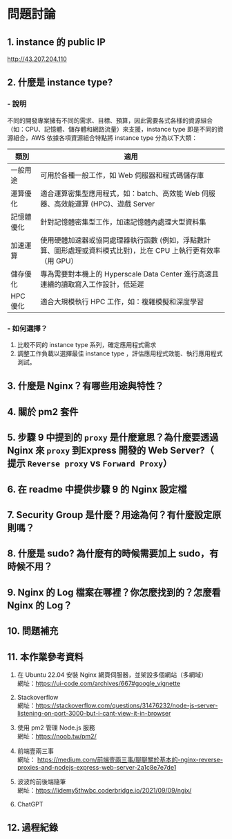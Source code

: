 # 問題討論
## 1.  instance 的 public IP            
http://43.207.204.110           

## 2. 什麼是 instance type?           
###  - 說明
不同的開發專案擁有不同的需求、目標、預算，因此需要各式各樣的資源組合（如：CPU、記憶體、儲存體和網路流量）來支援，instance type 即是不同的資源組合，AWS 依據各項資源組合特點將 instance type 分為以下大類：

| **類別** | **適用** |  
|------------------------|----------|  
| 一般用途               | 可用於各種一般工作，如 Web 伺服器和程式碼儲存庫 |  
| 運算優化               | 適合運算密集型應用程式，如：batch、高效能 Web 伺服器、高效能運算 (HPC)、遊戲 Server |  
| 記憶體優化             | 針對記憶體密集型工作，加速記憶體內處理大型資料集 |  
| 加速運算               | 使用硬體加速器或協同處理器執行函數 (例如，浮點數計算、圖形處理或資料模式比對)，比在 CPU 上執行更有效率（用 GPU） |  
| 儲存優化               | 專為需要對本機上的 Hyperscale Data Center 進行高速且連續的讀取寫入工作設計，低延遲 |  
| HPC 優化               | 適合大規模執行 HPC 工作，如：複雜模擬和深度學習 |  
    

###  - 如何選擇？
1. 比較不同的 instance type 系列，確定應用程式需求
2. 調整工作負載以選擇最佳 instance type ，評估應用程式效能、執行應用程式測試。


## 3. 什麼是 Nginx？有哪些用途與特性？          

## 4. 關於 pm2 套件         

## 5. 步驟 9 中提到的 `proxy` 是什麼意思？為什麼要透過 Nginx 來 `proxy` 到Express 開發的 Web Server?（ 提示 `Reverse proxy` vs `Forward Proxy`）            

## 6. 在 readme 中提供步驟 9 的 Nginx 設定檔            

## 7. Security Group 是什麼？用途為何？有什麼設定原則嗎？           

## 8. 什麼是 sudo? 為什麼有的時候需要加上 sudo，有時候不用？            

## 9. Nginx 的 Log 檔案在哪裡？你怎麼找到的？怎麼看 Nginx 的 Log？          

## 10. 問題補充         

## 11. 本作業參考資料           
1. 在 Ubuntu 22.04 安裝 Nginx 網頁伺服器，並架設多個網站（多網域）              
網址：https://ui-code.com/archives/667#google_vignette        

2. Stackoverflow        
網址：https://stackoverflow.com/questions/31476232/node-js-server-listening-on-port-3000-but-i-cant-view-it-in-browser       
3. 使用 pm2 管理 Node.js 服務           
網址：https://noob.tw/pm2/       

4. 前端壹兩三事                
網址： https://medium.com/前端壹兩三事/聊聊關於基本的-nginx-reverse-proxies-and-nodejs-express-web-server-2a1c8e7e7de1          
5. 波波的前後端隨筆         
網址：https://lidemy5thwbc.coderbridge.io/2021/09/09/ngix/      

6. ChatGPT


## 12. 過程紀錄             